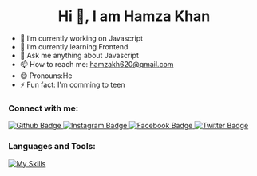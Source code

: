 <h1 align="center"> Hi 👋, I am Hamza Khan</h1>


- 🔭 I’m currently working on Javascript
- 🌱 I’m currently learning Frontend
- 💬 Ask me anything about Javascript
- 📫 How to reach me: hamzakh620@gmail.com
- 😄 Pronouns:He
- ⚡ Fun fact: I'm comming to teen


### Connect with me:
<div id="badges">
  <a href="https://github.com/hamzakhan512">
    <img src="https://img.shields.io/badge/Github-white?style=for-the-badge&logo=Github&logoColor=black" alt="Github Badge"/>
  </a>
   <a href="https://www.instagram.com/hk_world88">
    <img src="https://img.shields.io/badge/Instagram-purple?style=for-the-badge&logo=instagram&logoColor=white" alt="Instagram Badge"/>
  </a>
   <a href="https://fb.com/Hamza khan">
    <img src="https://img.shields.io/badge/Facebook-blue?style=for-the-badge&logo=facebook&logoColor=white" alt="Facebook Badge"/>
  </a>
   <a href="https://twitter.com/@Hkworld88">
    <img src="https://img.shields.io/badge/Twitter-blue?style=for-the-badge&logo=twitter&logoColor=white" alt="Twitter Badge"/>
  </a>
</div>



### Languages and Tools:
[![My Skills](https://skillicons.dev/icons?i=js,html,css,wasm)](https://skillicons.dev)
  

